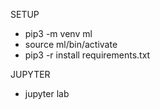 SETUP
- pip3 -m venv ml
- source ml/bin/activate
- pip3 -r install requirements.txt

JUPYTER
- jupyter lab